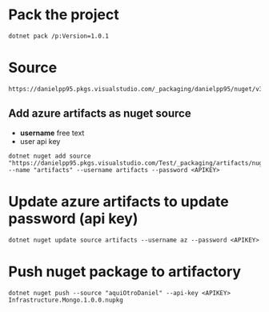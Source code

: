 # Pack the project
```
dotnet pack /p:Version=1.0.1
```

# Source
```
https://danielpp95.pkgs.visualstudio.com/_packaging/danielpp95/nuget/v3/index.json
```

## Add azure artifacts as nuget source
- **username** free text
- **<APIKEY>** user api key
```
dotnet nuget add source "https://danielpp95.pkgs.visualstudio.com/Test/_packaging/artifacts/nuget/v3/index.json" --name "artifacts" --username artifacts --password <APIKEY>
```

# Update azure artifacts to update password (api key)
```
dotnet nuget update source artifacts --username az --password <APIKEY>
```

# Push nuget package to artifactory
```
dotnet nuget push --source "aquiOtroDaniel" --api-key <APIKEY> Infrastructure.Mongo.1.0.0.nupkg
```